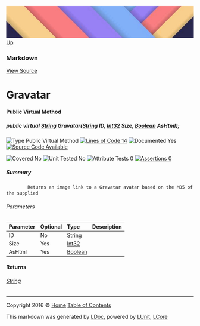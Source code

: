 ![](../Content/LDoc-banner-small.png "")
[Up](Markdown.md)

### Markdown
[View Source](../Markdown/Generators/Markdown.cs)

# Gravatar

#### Public Virtual Method

##### public virtual <a href="https://msdn.microsoft.com/en-us/library/system.string.aspx" alt="">String</a> Gravatar(<a href="https://msdn.microsoft.com/en-us/library/system.string.aspx" alt="">String</a> ID, <a href="https://msdn.microsoft.com/en-us/library/system.int32.aspx" alt="">Int32</a> Size, <a href="https://msdn.microsoft.com/en-us/library/system.boolean.aspx" alt="">Boolean</a> AsHtml);

![Type Public Virtual Method](http://b.repl.ca/v1/Type-Public%20Virtual%20Method-Blue.png "") [![Lines of Code 14](http://b.repl.ca/v1/Lines%20of%20Code-14-blue.png "")](../Markdown/Generators/Markdown.cs#L551)    ![Documented Yes](http://b.repl.ca/v1/Documented-Yes-brightgreen.png "") [![Source Code Available](http://b.repl.ca/v1/Source%20Code-Available-brightgreen.png "")](../Markdown/Generators/Markdown.cs#L551)

![Covered No](http://b.repl.ca/v1/Covered-No-red.png "") ![Unit Tested No](http://b.repl.ca/v1/Unit%20Tested-No-lightgrey.png "") ![Attribute Tests 0](http://b.repl.ca/v1/Attribute%20Tests-0-lightgrey.png "") [![Assertions 0](http://b.repl.ca/v1/Assertions-0-lightgrey.png "")](../Markdown/Generators/Markdown.cs)

##### Summary

            Returns an image link to a Gravatar avatar based on the MD5 of the supplied 

###### Parameters

Parameter | Optional | Type | Description
:---  | :---  | :---  | :--- 
ID | No | [String](https://msdn.microsoft.com/en-us/library/system.string.aspx) | 
Size | Yes | [Int32](https://msdn.microsoft.com/en-us/library/system.int32.aspx) | 
AsHtml | Yes | [Boolean](https://msdn.microsoft.com/en-us/library/system.boolean.aspx) | 


#### Returns

###### [String](https://msdn.microsoft.com/en-us/library/system.string.aspx)



---

Copyright 2016 &copy; [Home](../../README.md) [Table of Contents](../../TableOfContents.md)

This markdown was generated by [LDoc](https://github.com/CodeSingularity/LDoc), powered by [LUnit](https://github.com/CodeSingularity/LUnit), [LCore](https://github.com/CodeSingularity/LCore)
